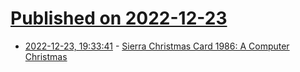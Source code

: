 # [Published on 2022-12-23](index.md)

* [2022-12-23, 19:33:41](https://news.ycombinator.com/item?id=34109750) - [Sierra Christmas Card 1986: A Computer Christmas](https://archive.org/details/sierra-christmas-card-1986)
